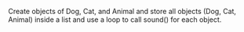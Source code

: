 Create objects of Dog, Cat, and Animal and store all objects (Dog, Cat, Animal) inside a list and use a loop to call sound() for each object.



